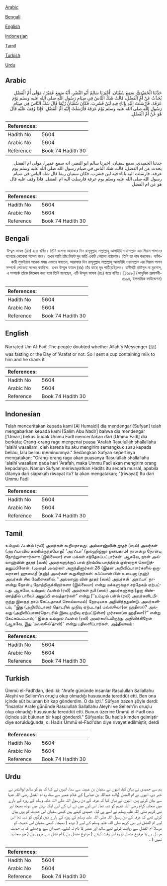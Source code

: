 [Arabic](#arabic)

[Bengali](#bengali)

[English](#english)

[Indonesian](#indonesian)

[Tamil](#tamil)

[Turkish](#turkish)

[Urdu](#urdu)

## Arabic


<div dir="rtl" lang="ar" style={{fontSize:'larger',backgroundColor:'#f8f9fa',padding:20}}>
حَدَّثَنَا الْحُمَيْدِيُّ، سَمِعَ سُفْيَانَ، أَخْبَرَنَا سَالِمٌ أَبُو النَّضْرِ، أَنَّهُ سَمِعَ عُمَيْرًا، مَوْلَى أُمِّ الْفَضْلِ يُحَدِّثُ عَنْ أُمِّ الْفَضْلِ، قَالَتْ شَكَّ النَّاسُ فِي صِيَامِ رَسُولِ اللَّهِ صلى الله عليه وسلم يَوْمَ عَرَفَةَ، فَأَرْسَلْتُ إِلَيْهِ بِإِنَاءٍ فِيهِ لَبَنٌ فَشَرِبَ‏.‏ فَكَانَ سُفْيَانُ رُبَّمَا قَالَ شَكَّ النَّاسُ فِي صِيَامِ رَسُولِ اللَّهِ صلى الله عليه وسلم يَوْمَ عَرَفَةَ فَأَرْسَلَتْ إِلَيْهِ أُمُّ الْفَضْلِ‏.‏ فَإِذَا وُقِفَ عَلَيْهِ قَالَ هُوَ عَنْ أُمِّ الْفَضْلِ‏.‏
</div>
<div style={{backgroundColor:'#f8f9fa',padding:20, marginBottom: 10}}><table> <thead> <tr> <th>References:</th> <th></th> </tr> </thead> <tbody><tr><td>Hadith No</td><td>5604</td></tr><tr><td>Arabic No</td><td>5604</td></tr><tr><td>Reference</td><td>Book 74 Hadith 30</td></tr></tbody></table></div>


<div dir="rtl" lang="ar" style={{fontSize:'larger',backgroundColor:'#f8f9fa',padding:20}}>
حدثنا الحميدي، سمع سفيان، اخبرنا سالم ابو النضر، انه سمع عميرا، مولى ام الفضل يحدث عن ام الفضل، قالت شك الناس في صيام رسول الله صلى الله عليه وسلم يوم عرفة، فارسلت اليه باناء فيه لبن فشرب. فكان سفيان ربما قال شك الناس في صيام رسول الله صلى الله عليه وسلم يوم عرفة فارسلت اليه ام الفضل. فاذا وقف عليه قال هو عن ام الفضل
</div>
<div style={{backgroundColor:'#f8f9fa',padding:20, marginBottom: 10}}><table> <thead> <tr> <th>References:</th> <th></th> </tr> </thead> <tbody><tr><td>Hadith No</td><td>5604</td></tr><tr><td>Arabic No</td><td>5604</td></tr><tr><td>Reference</td><td>Book 74 Hadith 30</td></tr></tbody></table></div>

## Bengali


<div dir="rtl" lang="bn" style={{fontSize:'larger',backgroundColor:'#f8f9fa',padding:20}}>
উম্মুল ফাযল (রাঃ) হতে বর্ণিত। তিনি বলেনঃ আরাফার দিন রাসূলুল্লাহ সাল্লাল্লাহু আলাইহি ওয়াসাল্লাম এর সিয়াম পালনের ব্যাপারে লোকেরা সন্দেহ করে। তখন আমি তাঁর নিকট দুধ ভর্তি একটি পেয়ালা পাঠালাম। তিনি তা পান করলেন। বর্ণনাকারী সুফ্ইয়ান অনেক সময় এভাবে বলতেন, আরাফার দিন রাসূলুল্লাহ সাল্লাল্লাহু আলাইহি ওয়াসাল্লাম এর সিয়াম পালন সম্পর্কে লোকেরা সন্দেহ করছিল। তখন উম্মুল ফাযল (রাঃ) তাঁর কাছে দুধ পাঠিয়েছিলেন। হাদীসটি মাউসূল না মুরসাল, এ সম্পর্কে তাঁকে জিজ্ঞেস করা হলে তিনি বলেছেন, এটি উম্মুল ফাযল (রাঃ) হতে বর্ণিত। [১৬৫৮] (আধুনিক প্রকাশনী- ৫১৯৪, ইসলামিক ফাউন্ডেশন)
</div>
<div style={{backgroundColor:'#f8f9fa',padding:20, marginBottom: 10}}><table> <thead> <tr> <th>References:</th> <th></th> </tr> </thead> <tbody><tr><td>Hadith No</td><td>5604</td></tr><tr><td>Arabic No</td><td>5604</td></tr><tr><td>Reference</td><td>Book 74 Hadith 30</td></tr></tbody></table></div>

## English


<div dir="ltr" lang="en" style={{fontSize:'larger',backgroundColor:'#f8f9fa',padding:20}}>
Narrated Um Al-Fadl:The people doubted whether Allah's Messenger (ﷺ) was fasting or the Day of 'Arafat or not. So I sent a cup containing milk to him and he drank it
</div>
<div style={{backgroundColor:'#f8f9fa',padding:20, marginBottom: 10}}><table> <thead> <tr> <th>References:</th> <th></th> </tr> </thead> <tbody><tr><td>Hadith No</td><td>5604</td></tr><tr><td>Arabic No</td><td>5604</td></tr><tr><td>Reference</td><td>Book 74 Hadith 30</td></tr></tbody></table></div>

## Indonesian


<div dir="ltr" lang="id" style={{fontSize:'larger',backgroundColor:'#f8f9fa',padding:20}}>
Telah menceritakan kepada kami [Al Humaidi] dia mendengar [Sufyan] telah mengabarkan kepada kami [Salim Abu Nadlr] bahwa dia mendengar ['Umair] bekas budak Ummu Fadl menceritakan dari [Ummu Fadl] dia berkata; Orang-orang ragu mengenai puasa 'Arafah Rasulullah shallallahu 'alaihi wasallam, oleh karena itu aku mengirim semangkuk susu kepada beliau, lalu beliau meminumnya." Sedangkan Sufyan sepertinya mengatakan; "Orang-orang ragu akan puasanya Rasulullah shallallahu 'alaihi wasallam pada hari 'Arafah, maka Ummu Fadl akan mengirim orang kepadanya. Namun Sufyan meriwayatkan Hadits itu secara mursal, apabila ditanya dari siapakah riwayat itu? Ia akan mengatakan; "(riwayat) Itu dari Ummu Fadl
</div>
<div style={{backgroundColor:'#f8f9fa',padding:20, marginBottom: 10}}><table> <thead> <tr> <th>References:</th> <th></th> </tr> </thead> <tbody><tr><td>Hadith No</td><td>5604</td></tr><tr><td>Arabic No</td><td>5604</td></tr><tr><td>Reference</td><td>Book 74 Hadith 30</td></tr></tbody></table></div>

## Tamil


<div dir="ltr" lang="ta" style={{fontSize:'larger',backgroundColor:'#f8f9fa',padding:20}}>
உம்முல் ஃபள்ல் (ரலி) அவர்கள் கூறியதாவது: அல்லாஹ்வின் தூதர் (ஸல்) அவர்கள் (அரஃபாவில் தங்கியிருந்தபோது) ‘அரஃபா’ (துல்ஹிஜ்ஜா ஒன்பதாம்) நாளன்று நோன்பு நோற்றுள்ளார்களா (இல்லையா) என மக்கள் சந்தேகப்பட்டார்கள். ஆகவே, நான் அல்லாஹ்வின் தூதர் (ஸல்) அவர்களுக்குப் பால் நிரம்பிய பாத்திரம் ஒன்றைக் கொடுத்தனுப்பினேன். (அதை) அவர்கள் அருந்தினார்கள்.28 (இதன் அறிவிப்பாளர்களில் ஒருவரான) ஹுமைதீ (ரஹ்) அவர்கள் கூறுகிறார்கள்: சுஃப்யான் பின் உயைனா (ரஹ்) அவர்கள் சில வேளைகளில், ‘‘அல்லாஹ் வின் தூதர் (ஸல்) அவர்கள் ‘அரஃபா’ நாளன்று நோன்பு நோற்றிருக்கிறார்களா (இல்லையா) என்று மக்களுக்குச் சந்தேகம் ஏற்பட்டது. ஆகவே, உம்முல் ஃபள்ல் (ரலி) அவர்கள் நபி (ஸல்) அவர்களுக்கு (ஒரு கிண்ணத்தில் பாலை) அனுப்பி வைத்தார்கள்” என்று (‘‘உம்முல் பள்ல் (ரலி) அவர்களிடமிருந்து இதைத் தாம் கேட்டதாகச் சொல்லாமல்) நேரடியாக அறிவித்ததுண்டு. அவர்களிடம், ‘‘இது (அறிவிப்பாளர் தொடரில் முறிவு ஏற்படாத) மவ்ஸூலா(ன ஹதீஸா)? அல்லது (அறிவிப்பாளர்தொடரில் இடைமுறிவு ஏற்பட்டுள்ள) முர்சலா(ன ஹதீஸா)?” என்று கேட்கப்பட்டால், ‘‘இதை உம்முல் ஃபள்ல் (ரலி) அவர்களிடமிருந்து அறிவிக்கிறேன் (ஆகவே, இது ‘மவ்ஸூல்’தான்)” என்று பதிலளிப்பார்கள். அத்தியாயம் :
</div>
<div style={{backgroundColor:'#f8f9fa',padding:20, marginBottom: 10}}><table> <thead> <tr> <th>References:</th> <th></th> </tr> </thead> <tbody><tr><td>Hadith No</td><td>5604</td></tr><tr><td>Arabic No</td><td>5604</td></tr><tr><td>Reference</td><td>Book 74 Hadith 30</td></tr></tbody></table></div>

## Turkish


<div dir="ltr" lang="tr" style={{fontSize:'larger',backgroundColor:'#f8f9fa',padding:20}}>
Ümmü el-Fadl'dan, dedi ki: "Arafe gününde insanlar Rasulullah Sallallahu Aleyhi ve Sellem'in oruçlu olup olmadığı hususunda tereddüt etti. Ben ona içinde süt bulunan bir kap gönderdim. O da içti." Süfyan bazen şöyle derdi: "İnsanlar Arafe gününde Rasulullah Sallallahu Aleyhi ve Sellem'in oruçlu olup olmadığı hususunda tereddüt etti. Bunun üzerine Ümmü el-Fadl ona (içinde süt bulunan bir kap) gönderdi." Süfyanla: Bu hadis kimden gelmiştir diye sorulduğunda, o: Hadis Ümmü el-Fadl'dan diye rivayet edilmiştir, derdi
</div>
<div style={{backgroundColor:'#f8f9fa',padding:20, marginBottom: 10}}><table> <thead> <tr> <th>References:</th> <th></th> </tr> </thead> <tbody><tr><td>Hadith No</td><td>5604</td></tr><tr><td>Arabic No</td><td>5604</td></tr><tr><td>Reference</td><td>Book 74 Hadith 30</td></tr></tbody></table></div>

## Urdu


<div dir="rtl" lang="ur" style={{fontSize:'larger',backgroundColor:'#f8f9fa',padding:20}}>
ہم سے حمیدی نے بیان کیا، انہوں نے سفیان بن عیینہ سے سنا، انہوں نے کہا کہ ہم کو سالم ابوالنضر نے خبر دی، انہوں نے ام الفضل (والدہ عبداللہ بن عباس) کے غلام عمیر سے سنا، وہ ام الفضل رضی اللہ عنہا سے بیان کرتے ہیں، انہوں نے بیان کیا کہ عرفہ کے دن رسول اللہ صلی اللہ علیہ وسلم کے روزہ کے بارے میں صحابہ کرام رضی اللہ عنہم کو شبہ تھا۔ اس لیے میں نے آپ کے لیے ایک برتن میں دودھ بھیجا اور نبی کریم صلی اللہ علیہ وسلم نے اسے پی لیا۔ حمیدی کہتے ہیں کبھی سفیان اس حدیث کو یوں بیان کرتے تھے کہ عرفہ کے دن رسول اللہ صلی اللہ علیہ وسلم کے روزہ کے بارے میں لوگوں کو شبہ تھا اس لیے ام الفضل نے نبی کریم صلی اللہ علیہ وسلم کے لیے ( دودھ ) بھیجا۔ کبھی سفیان اس حدیث کو مرسلاً ام الفضل سے روایت کرتے تھے سالم اور عمیر کا نام نہ لیتے۔ جب ان سے پوچھتے کہ یہ حدیث مرسل ہے یا مرفوع متصل تو وہ اس وقت کہتے ( مرفوع متصل ہے ) ام فضل سے مروی ہے ( جو صحابیہ تھیں ) ۔
</div>
<div style={{backgroundColor:'#f8f9fa',padding:20, marginBottom: 10}}><table> <thead> <tr> <th>References:</th> <th></th> </tr> </thead> <tbody><tr><td>Hadith No</td><td>5604</td></tr><tr><td>Arabic No</td><td>5604</td></tr><tr><td>Reference</td><td>Book 74 Hadith 30</td></tr></tbody></table></div>